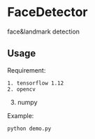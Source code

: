# FaceDetector
face&amp;landmark detection
## Usage

Requirement:

	1. tensorflow 1.12
	2. opencv
  3. numpy

Example:

	python demo.py
